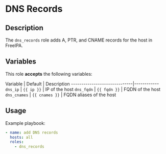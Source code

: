 DNS Records
===========

Description
-----------

The `dns_records` role adds A, PTR, and CNAME records for the host in FreeIPA.


Variables
---------

This role **accepts** the following variables:

Variable     | Default        | Description
------------------------------|------------
`dns_ip`     | `{{ ip }}`     | IP of the host
`dns_fqdn`   | `{{ fqdn }}`   | FQDN of the host
`dns_cnames` | `{{ cnames }}` | FQDN aliases of the host


Usage
-----

Example playbook:

````yaml
- name: add DNS records
  hosts: all
  roles:
    - dns_records
````
